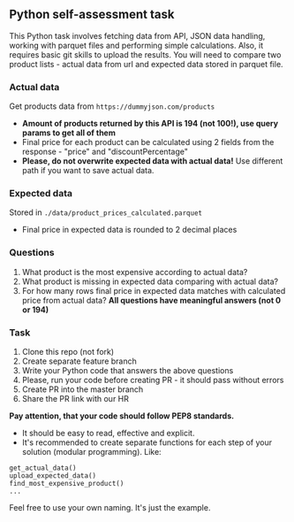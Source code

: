 ## Python self-assessment task

This Python task involves fetching data from API, JSON data handling, working with parquet files
and performing simple calculations. Also, it requires basic git skills to upload the results.
You will need to compare two product lists - actual data from url and expected data stored in parquet file.

### Actual data
Get products data from `https://dummyjson.com/products`
- **Amount of products returned by this API is 194 (not 100!), use query params to get all of them**
- Final price for each product can be calculated using 2 fields from the response - "price" and "discountPercentage"
- **Please, do not overwrite expected data with actual data!** Use different path if you want to save actual data.

### Expected data
Stored in `./data/product_prices_calculated.parquet`
- Final price in expected data is rounded to 2 decimal places

### Questions
1. What product is the most expensive according to actual data?
2. What product is missing in expected data comparing with actual data?
3. For how many rows final price in expected data matches with calculated price from actual data?
**All questions have meaningful answers (not 0 or 194)**

### Task
1. Clone this repo (not fork)
2. Create separate feature branch
3. Write your Python code that answers the above questions
4. Please, run your code before creating PR - it should pass without errors
5. Create PR into the master branch
6. Share the PR link with our HR

**Pay attention, that your code should follow PEP8 standards.**
- It should be easy to read, effective and explicit.
- It's recommended to create separate functions for each step of your solution (modular programming).
Like:
```
get_actual_data()
upload_expected_data()
find_most_expensive_product()
...
```
Feel free to use your own naming. It's just the example.
